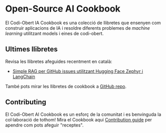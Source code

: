 # Open-Source AI Cookbook

El Codi-Obert IA Cookbook es una colecció de llibretes que ensenyen com construir aplicacions de IA i resoldre diferents problemes de *machine learning* utilitzant models i eines de codi-obert.

## Ultimes llibretes

Revisa les llibretes afeguides recentment en català:


- [Simple RAG per GitHub issues utilitzant Hugging Face Zephyr i LangChain](rag_zephyr_langchain)

També pots mirar les llibretes de cookbook a [GitHub repo](https://github.com/huggingface/cookbook).

## Contributing

El Codi-Obert AI Cookbook es un esforç de la comunitat i es benvinguda la col·laboració de tothom!
Mira el Cookbook aqui [Contribution guide](https://github.com/huggingface/cookbook/blob/main/README.md) per apendre com pots afeguir "receptes".
